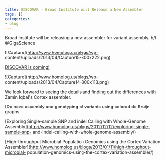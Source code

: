 ```yaml
---
title: DISCOVAR - Broad Institute will Release a New Assembler
tags: []
categories:
- blog
---
```

Broad Institute will be releasing a new assembler for variant assembly. h/t
@GigaScience
<!--more-->

![Capture](http://www.homolog.us/blogs/wp-
content/uploads/2013/04/Capture15-300x222.png)

[DISCOVAR is coming!](http://www.broadinstitute.org/software/discovar/blog/)

![Capture](http://www.homolog.us/blogs/wp-
content/uploads/2013/04/Capture14-300x113.png)

We look forward to seeing the details and finding out the differences with
Zamin Iqbal's Cortex assembler.

[De novo assembly and genotyping of variants using colored de Bruijn graphs

[Exploring Single-sample SNP and indel Calling with Whole-Genome
Assembly](http://www.homolog.us/blogs/2012/12/12/exploring-single-sample-snp-
and-indel-calling-with-whole-genome-assembly/)

[High-throughput Microbial Population Genomics using the Cortex Variation
Assembler](http://www.homolog.us/blogs/2013/01/11/high-throughput-microbial-
population-genomics-using-the-cortex-variation-assembler/)

